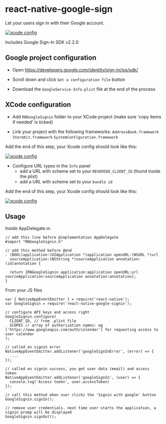 # react-native-google-sign
Let your users sign in with their Google account.

[![xcode config](https://github.com/apptailor/react-native-google-signin/raw/master/img/demo-app.gif)](#demo)

Includes Google Sign-In SDK v2.2.0

## Google project configuration

- Open https://developers.google.com/identity/sign-in/ios/sdk/

- Scroll down and click ```Get a configuration file``` button

- Download the ```GoogleService-Info.plist``` file at the end of the process

## XCode configuration

- Add ```RNGoogleSignin``` folder to your XCode project (make sure 'copy items if needed' is ticked)

- Link your project with the following frameworks: ```AddressBook.framework``` ```StoreKit.framework``` ```SystemConfiguration.framework```

Add the end of this step, your Xcode config should look like this:

[![xcode config](https://github.com/apptailor/react-native-google-signin/raw/master/img/lib-config.png)](#config)

- Configure URL types in the ```Info``` panel
  - add a URL with scheme set to your ```REVERSED_CLIENT_ID``` (found inside the plist)
  - add a URL with scheme set to your ```bundle id```

Add the end of this step, your Xcode config should look like this:

[![xcode config](https://github.com/apptailor/react-native-google-signin/raw/master/img/url-config.png)](#config)

## Usage

Inside AppDelegate.m
```
// add this line before @implementation AppDelegate
#import "RNGoogleSignin.h"

// add this method before @end
- (BOOL)application:(UIApplication *)application openURL:(NSURL *)url
  sourceApplication:(NSString *)sourceApplication annotation:(id)annotation {

  return [RNGoogleSignin application:application openURL:url sourceApplication:sourceApplication annotation:annotation];
}

````

From your JS files
```
var { NativeAppEventEmitter } = require('react-native');
var GoogleSignin = require('react-native-google-signin');

// configure API keys and access right
GoogleSignin.configure(
  CLIENT_ID, // from .plist file
  SCOPES // array of authorization names: eg ['https://www.googleapis.com/auth/calendar'] for requesting access to user calendar
);

// called on signin error
NativeAppEventEmitter.addListener('googleSignInError', (error) => {
  ....
});

// called on signin success, you get user data (email) and access token
NativeAppEventEmitter.addListener('googleSignIn', (user) => {
  console.log('Access toekn', user.accessToken)
});

// call this method when user clicks the 'Signin with google' button
GoogleSignin.signIn();

// remove user credentials. next time user starts the application, a signin promp will be displayed
GoogleSignin.signOut();
```
